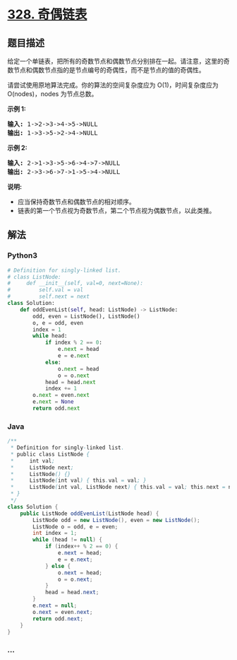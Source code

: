 # [328. 奇偶链表](https://leetcode-cn.com/problems/odd-even-linked-list)



## 题目描述

<!-- 这里写题目描述 -->

<p>给定一个单链表，把所有的奇数节点和偶数节点分别排在一起。请注意，这里的奇数节点和偶数节点指的是节点编号的奇偶性，而不是节点的值的奇偶性。</p>

<p>请尝试使用原地算法完成。你的算法的空间复杂度应为 O(1)，时间复杂度应为 O(nodes)，nodes 为节点总数。</p>

<p><strong>示例 1:</strong></p>

<pre><strong>输入:</strong> 1-&gt;2-&gt;3-&gt;4-&gt;5-&gt;NULL
<strong>输出:</strong> 1-&gt;3-&gt;5-&gt;2-&gt;4-&gt;NULL
</pre>

<p><strong>示例 2:</strong></p>

<pre><strong>输入:</strong> 2-&gt;1-&gt;3-&gt;5-&gt;6-&gt;4-&gt;7-&gt;NULL 
<strong>输出:</strong> 2-&gt;3-&gt;6-&gt;7-&gt;1-&gt;5-&gt;4-&gt;NULL</pre>

<p><strong>说明:</strong></p>

<ul>
	<li>应当保持奇数节点和偶数节点的相对顺序。</li>
	<li>链表的第一个节点视为奇数节点，第二个节点视为偶数节点，以此类推。</li>
</ul>


## 解法

<!-- 这里可写通用的实现逻辑 -->

<!-- tabs:start -->

### **Python3**

<!-- 这里可写当前语言的特殊实现逻辑 -->

```python
# Definition for singly-linked list.
# class ListNode:
#     def __init__(self, val=0, next=None):
#         self.val = val
#         self.next = next
class Solution:
    def oddEvenList(self, head: ListNode) -> ListNode:
        odd, even = ListNode(), ListNode()
        o, e = odd, even
        index = 1
        while head:
            if index % 2 == 0:
                e.next = head
                e = e.next
            else:
                o.next = head
                o = o.next
            head = head.next
            index += 1
        o.next = even.next
        e.next = None
        return odd.next
```

### **Java**

<!-- 这里可写当前语言的特殊实现逻辑 -->

```java
/**
 * Definition for singly-linked list.
 * public class ListNode {
 *     int val;
 *     ListNode next;
 *     ListNode() {}
 *     ListNode(int val) { this.val = val; }
 *     ListNode(int val, ListNode next) { this.val = val; this.next = next; }
 * }
 */  
class Solution {
    public ListNode oddEvenList(ListNode head) {
        ListNode odd = new ListNode(), even = new ListNode();
        ListNode o = odd, e = even;
        int index = 1;
        while (head != null) {
            if (index++ % 2 == 0) {
                e.next = head;
                e = e.next;
            } else {
                o.next = head;
                o = o.next;
            }
            head = head.next;    
        }
        e.next = null;
        o.next = even.next;
        return odd.next;
    }
}
```

### **...**

```

```

<!-- tabs:end -->
